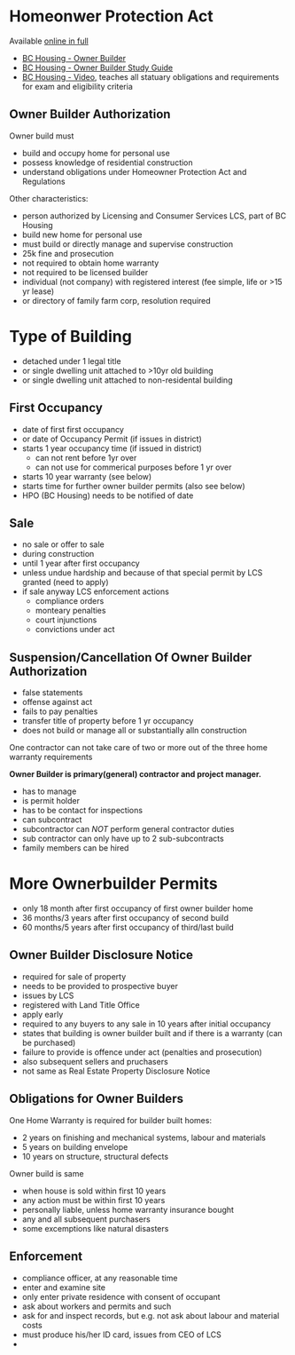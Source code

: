 # Homeonwer Protection Act

Available [online in full](http://www.bclaws.ca/Recon/document/ID/freeside/00_98031_01)

- [BC Housing - Owner Builder](https://www.bchousing.org/licensing-consumer-services/owner-builder/)
- [BC Housing - Owner Builder Study Guide](https://www.bchousing.org/publications/Owner-Builder-Study-Guide.pdf)
- [BC Housing - Video](https://youtu.be/IC-xeRuDr0I), teaches all statuary
  obligations and requirements for exam and eligibility criteria

## Owner Builder Authorization

Owner build must
- build and occupy home for personal use
- possess knowledge of residential construction
- understand obligations under Homeowner Protection Act and Regulations

Other characteristics:


- person authorized by Licensing and Consumer Services LCS, part of BC Housing
- build new home for personal use
- must build or directly manage and supervise construction
- 25k fine and prosecution
- not required to obtain home warranty
- not required to be licensed builder
- individual (not company) with registered interest (fee simple, life or >15 yr lease)
- or directory of family farm corp, resolution required

# Type of Building

- detached under 1 legal title
- or single dwelling unit attached to >10yr old building
- or single dwelling unit attached to non-residental building

## First Occupancy

- date of first first occupancy
- or date of Occupancy Permit (if issues in district)
- starts 1 year occupancy time (if issued in district)
  - can not rent before 1yr over
  - can not use for commerical purposes before 1 yr over
- starts 10 year warranty (see below)
- starts time for further owner builder permits (also see below)
- HPO (BC Housing) needs to be notified of date

## Sale

- no sale or offer to sale
- during construction
- until 1 year after first occupancy
- unless undue hardship and because of that special permit by LCS granted (need to apply)
- if sale anyway LCS enforcement actions
  - compliance orders
  - monteary penalties
  - court injunctions
  - convictions under act

## Suspension/Cancellation Of Owner Builder Authorization

- false statements
- offense against act
- fails to pay penalties
- transfer title of property before 1 yr occupancy
- does not build or manage all or substantially alln construction

One contractor can not take care of two or more out of the three home warranty requirements

__Owner Builder is primary(general) contractor and project manager.__

- has to manage
- is permit holder
- has to be contact for inspections
- can subcontract
- subcontractor can _NOT_ perform general contractor duties
- sub contractor can only have up to 2 sub-subcontracts
- family members can be hired


# More Ownerbuilder Permits

- only 18 month after first occupancy of first owner builder home
- 36 months/3 years after first occupancy of second build
- 60 months/5 years after first occupancy of third/last build

## Owner Builder Disclosure Notice

- required for sale of property
- needs to be provided to prospective buyer
- issues by LCS
- registered with Land Title Office
- apply early
- required to any buyers to any sale in 10 years after initial occupancy
- states that building is owner builder built and if there is a warranty (can be purchased)
- failure to provide is offence under act (penalties and prosecution)
- also subsequent sellers and pruchasers
- not same as Real Estate Property Disclosure Notice

## Obligations for Owner Builders

One Home Warranty is required for builder built homes:

- 2 years on finishing and mechanical systems, labour and materials
- 5 years on building envelope
- 10 years on structure, structural defects

Owner build is same

- when house is sold within first 10 years
- any action must be within first 10 years
- personally liable, unless home warranty insurance bought
- any and all subsequent purchasers
- some excemptions like natural disasters

## Enforcement

- compliance officer, at any reasonable time
- enter and examine site
- only enter private residence with consent of occupant
- ask about workers and permits and such
- ask for and inspect records, but e.g. not ask about labour and material costs
- must produce his/her ID card, issues from CEO of LCS
- 



